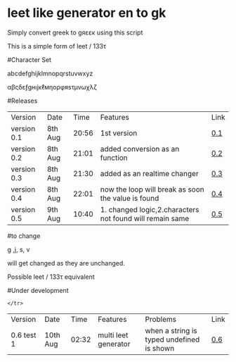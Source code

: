 # leet like generator  en to gk 

Simply convert greek  to gяεεκ   using this script 

This is a simple form of leet  /  133τ

#Character Set

   abcdefghijklmnopqrstuvwxyz
   
   αβςδεƒgнιjκℓмηορφяsτμvωχλζ


#Releases

<table width="100%"   align="center"  class="table_border_both">
<tr class="heading_table_top">
	<td> Version</td>
  <td> Date</td>
  <td> Time</td>
	<td> Features </td>
	<td> Link </td>
	</tr>
	<tr>
<td>version 0.1 </td>		
    <td> 8th Aug </td>
    <td> 20:56 </td>
		<td> 1st version </td>
		<td> <a href="https://siddht4.github.io/leet_like_generator_en_gk/0.1/"> 0.1 </a></td>
</tr>
  	<tr>
<td>version 0.2 </td>		
    <td> 8th Aug </td>
    <td> 21:01 </td>
		<td> added conversion as an function </td>
		<td> <a href="https://siddht4.github.io/leet_like_generator_en_gk/0.2/"> 0.2 </a></td>
</tr>
	  	<tr>
<td>version 0.3 </td>		
    <td> 8th Aug </td>
    <td> 21:30 </td>
		<td> added as an realtime changer </td>
		<td> <a href="https://siddht4.github.io/leet_like_generator_en_gk/0.3/"> 0.3 </a></td>
		
</tr>
	  	<tr>
<td>version 0.4 </td>		
    <td> 8th Aug </td>
    <td> 22:01 </td>
		<td> now the loop will break as soon the value is found </td>
		<td> <a href="https://siddht4.github.io/leet_like_generator_en_gk/0.4/"> 0.4 </a></td>
		
</tr>
	  	<tr>
<td>version 0.5 </td>		
    <td> 9th Aug </td>
    <td> 10:40 </td>
		<td>1. changed logic,2.characters not found will remain same </td>
		<td> <a href="https://siddht4.github.io/leet_like_generator_en_gk/0.5/"> 0.5 </a></td>
		
</tr>
</table>



#to change

   g ,j, s, v 
   
   will get changed as they are unchanged.
   
   
   Possible leet / 133τ equivalent 
   
   
   
#Under development

 
<table width="100%"   align="center"  class="table_border_both">
<tr class="heading_table_top">
	<td> Version</td>
  <td> Date</td>
  <td> Time</td>
	<td> Features </td>
	<td> Problems </td>
	<td> Link </td>
	</tr>
	<tr>
	<td> 0.6 test 1</td>
  <td> 10th Aug</td>
  <td> 02:32</td>
	<td> multi leet generator </td>
	<td> when a string is typed undefined is shown </td>
	<td> <a href="https://siddht4.github.io/leet_like_generator_en_gk/under_development/"> 0.6 </a></td>
		
	</tr>
	
	
   
   
   

   
